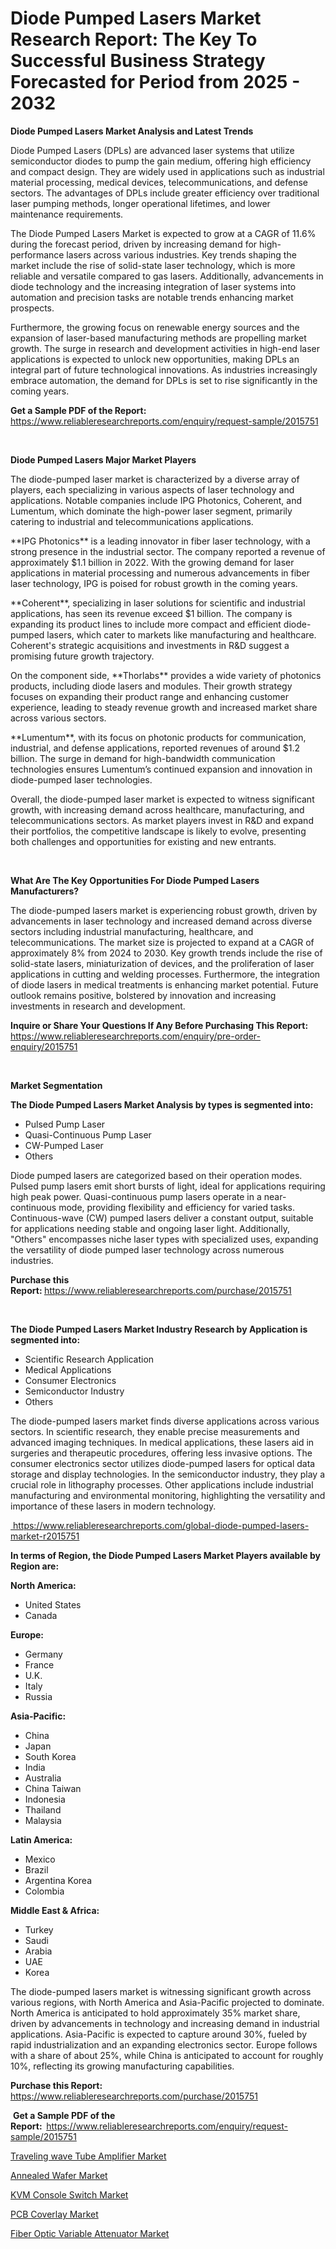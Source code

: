 <p><h1>Diode Pumped Lasers Market Research Report: The Key To Successful Business Strategy Forecasted for Period from 2025 - 2032</h1></p><p><strong>Diode Pumped Lasers Market Analysis and Latest Trends</strong></p>
<p><p>Diode Pumped Lasers (DPLs) are advanced laser systems that utilize semiconductor diodes to pump the gain medium, offering high efficiency and compact design. They are widely used in applications such as industrial material processing, medical devices, telecommunications, and defense sectors. The advantages of DPLs include greater efficiency over traditional laser pumping methods, longer operational lifetimes, and lower maintenance requirements.</p><p>The Diode Pumped Lasers Market is expected to grow at a CAGR of 11.6% during the forecast period, driven by increasing demand for high-performance lasers across various industries. Key trends shaping the market include the rise of solid-state laser technology, which is more reliable and versatile compared to gas lasers. Additionally, advancements in diode technology and the increasing integration of laser systems into automation and precision tasks are notable trends enhancing market prospects.</p><p>Furthermore, the growing focus on renewable energy sources and the expansion of laser-based manufacturing methods are propelling market growth. The surge in research and development activities in high-end laser applications is expected to unlock new opportunities, making DPLs an integral part of future technological innovations. As industries increasingly embrace automation, the demand for DPLs is set to rise significantly in the coming years.</p></p>
<p><strong>Get a Sample PDF of the Report:&nbsp;</strong> <a href="https://www.reliableresearchreports.com/enquiry/request-sample/2015751?utm_campaign=12&utm_medium=2&utm_source=Github&utm_content=ia&utm_term=06042025&utm_id=diode-pumped-lasers">https://www.reliableresearchreports.com/enquiry/request-sample/2015751</a></p>
<p>&nbsp;</p>
<p><strong>Diode Pumped Lasers Major Market Players</strong></p>
<p><p>The diode-pumped laser market is characterized by a diverse array of players, each specializing in various aspects of laser technology and applications. Notable companies include IPG Photonics, Coherent, and Lumentum, which dominate the high-power laser segment, primarily catering to industrial and telecommunications applications.</p><p>**IPG Photonics** is a leading innovator in fiber laser technology, with a strong presence in the industrial sector. The company reported a revenue of approximately $1.1 billion in 2022. With the growing demand for laser applications in material processing and numerous advancements in fiber laser technology, IPG is poised for robust growth in the coming years.</p><p>**Coherent**, specializing in laser solutions for scientific and industrial applications, has seen its revenue exceed $1 billion. The company is expanding its product lines to include more compact and efficient diode-pumped lasers, which cater to markets like manufacturing and healthcare. Coherent's strategic acquisitions and investments in R&D suggest a promising future growth trajectory.</p><p>On the component side, **Thorlabs** provides a wide variety of photonics products, including diode lasers and modules. Their growth strategy focuses on expanding their product range and enhancing customer experience, leading to steady revenue growth and increased market share across various sectors.</p><p>**Lumentum**, with its focus on photonic products for communication, industrial, and defense applications, reported revenues of around $1.2 billion. The surge in demand for high-bandwidth communication technologies ensures Lumentum’s continued expansion and innovation in diode-pumped laser technologies.</p><p>Overall, the diode-pumped laser market is expected to witness significant growth, with increasing demand across healthcare, manufacturing, and telecommunications sectors. As market players invest in R&D and expand their portfolios, the competitive landscape is likely to evolve, presenting both challenges and opportunities for existing and new entrants.</p></p>
<p>&nbsp;</p>
<p><strong>What Are The Key Opportunities For Diode Pumped Lasers Manufacturers?</strong></p>
<p><p>The diode-pumped lasers market is experiencing robust growth, driven by advancements in laser technology and increased demand across diverse sectors including industrial manufacturing, healthcare, and telecommunications. The market size is projected to expand at a CAGR of approximately 8% from 2024 to 2030. Key growth trends include the rise of solid-state lasers, miniaturization of devices, and the proliferation of laser applications in cutting and welding processes. Furthermore, the integration of diode lasers in medical treatments is enhancing market potential. Future outlook remains positive, bolstered by innovation and increasing investments in research and development.</p></p>
<p><strong>Inquire or Share Your Questions If Any Before Purchasing This Report:</strong> <a href="https://www.reliableresearchreports.com/enquiry/pre-order-enquiry/2015751?utm_campaign=12&utm_medium=2&utm_source=Github&utm_content=ia&utm_term=06042025&utm_id=diode-pumped-lasers">https://www.reliableresearchreports.com/enquiry/pre-order-enquiry/2015751</a></p>
<p>&nbsp;</p>
<p><strong>Market Segmentation</strong></p>
<p><strong>The Diode Pumped Lasers Market Analysis by types is segmented into:</strong></p>
<p><ul><li>Pulsed Pump Laser</li><li>Quasi-Continuous Pump Laser</li><li>CW-Pumped Laser</li><li>Others</li></ul></p>
<p><p>Diode pumped lasers are categorized based on their operation modes. Pulsed pump lasers emit short bursts of light, ideal for applications requiring high peak power. Quasi-continuous pump lasers operate in a near-continuous mode, providing flexibility and efficiency for varied tasks. Continuous-wave (CW) pumped lasers deliver a constant output, suitable for applications needing stable and ongoing laser light. Additionally, "Others" encompasses niche laser types with specialized uses, expanding the versatility of diode pumped laser technology across numerous industries.</p></p>
<p><strong>Purchase this Report:&nbsp;</strong><a href="https://www.reliableresearchreports.com/purchase/2015751?utm_campaign=12&utm_medium=2&utm_source=Github&utm_content=ia&utm_term=06042025&utm_id=diode-pumped-lasers">https://www.reliableresearchreports.com/purchase/2015751</a></p>
<p>&nbsp;</p>
<p><strong>The Diode Pumped Lasers Market Industry Research by Application is segmented into:</strong></p>
<p><ul><li>Scientific Research Application</li><li>Medical Applications</li><li>Consumer Electronics</li><li>Semiconductor Industry</li><li>Others</li></ul></p>
<p><p>The diode-pumped lasers market finds diverse applications across various sectors. In scientific research, they enable precise measurements and advanced imaging techniques. In medical applications, these lasers aid in surgeries and therapeutic procedures, offering less invasive options. The consumer electronics sector utilizes diode-pumped lasers for optical data storage and display technologies. In the semiconductor industry, they play a crucial role in lithography processes. Other applications include industrial manufacturing and environmental monitoring, highlighting the versatility and importance of these lasers in modern technology.</p></p>
<p><a href="https://www.reliableresearchreports.com/global-diode-pumped-lasers-market-r2015751?utm_campaign=12&utm_medium=2&utm_source=Github&utm_content=ia&utm_term=06042025&utm_id=diode-pumped-lasers">&nbsp;https://www.reliableresearchreports.com/global-diode-pumped-lasers-market-r2015751</a></p>
<p><strong>In terms of Region, the Diode Pumped Lasers Market Players available by Region are:</strong></p>
<p>
    <p> <strong> North America: </strong>
        <ul>
            <li>United States</li>
            <li>Canada</li>
        </ul>
        </p> 
    <p> <strong> Europe: </strong>
        <ul>
            <li>Germany</li>
            <li>France</li>
            <li>U.K.</li>
            <li>Italy</li>
            <li>Russia</li>
        </ul>
        </p> 
    <p> <strong> Asia-Pacific: </strong>
        <ul>
            <li>China</li>
            <li>Japan</li>
            <li>South Korea</li>
            <li>India</li>
            <li>Australia</li>
            <li>China Taiwan</li>
            <li>Indonesia</li>
            <li>Thailand</li>
            <li>Malaysia</li>
        </ul>
        </p> 
    <p> <strong> Latin America: </strong>
        <ul>
            <li>Mexico</li>
            <li>Brazil</li>
            <li>Argentina Korea</li>
            <li>Colombia</li>
        </ul>
        </p> 
    <p> <strong> Middle East & Africa: </strong>
        <ul>
            <li>Turkey</li>
            <li>Saudi</li>
            <li>Arabia</li>
            <li>UAE</li>
            <li>Korea</li>
        </ul>
    </p>
    </p>
<p><p>The diode-pumped lasers market is witnessing significant growth across various regions, with North America and Asia-Pacific projected to dominate. North America is anticipated to hold approximately 35% market share, driven by advancements in technology and increasing demand in industrial applications. Asia-Pacific is expected to capture around 30%, fueled by rapid industrialization and an expanding electronics sector. Europe follows with a share of about 25%, while China is anticipated to account for roughly 10%, reflecting its growing manufacturing capabilities.</p></p>
<p><strong>Purchase this Report: </strong><a href="https://www.reliableresearchreports.com/purchase/2015751?utm_campaign=12&utm_medium=2&utm_source=Github&utm_content=ia&utm_term=06042025&utm_id=diode-pumped-lasers">https://www.reliableresearchreports.com/purchase/2015751</a></p>
<p>&nbsp;<strong>Get a Sample PDF of the Report:&nbsp;&nbsp;</strong><a href="https://www.reliableresearchreports.com/enquiry/request-sample/2015751?utm_campaign=12&utm_medium=2&utm_source=Github&utm_content=ia&utm_term=06042025&utm_id=diode-pumped-lasers">https://www.reliableresearchreports.com/enquiry/request-sample/2015751</a></p>
<p><strong></strong></p>
<p><p><a href="https://github.com/gorbaicodaro/Market-Research-Report-List-1/blob/main/traveling-wave-tube-amplifier-market.md?utm_campaign=12&utm_medium=2&utm_source=Github&utm_content=ia&utm_term=06042025&utm_id=diode-pumped-lasers">Traveling wave Tube Amplifier Market</a></p><p><a href="https://github.com/edderkoliso1/Market-Research-Report-List-1/blob/main/annealed-wafer-market.md?utm_campaign=12&utm_medium=2&utm_source=Github&utm_content=ia&utm_term=06042025&utm_id=diode-pumped-lasers">Annealed Wafer Market</a></p><p><a href="https://github.com/mafeasavzal/Market-Research-Report-List-1/blob/main/kvm-console-switch-market.md?utm_campaign=12&utm_medium=2&utm_source=Github&utm_content=ia&utm_term=06042025&utm_id=diode-pumped-lasers">KVM Console Switch Market</a></p><p><a href="https://github.com/seemagarbeha/Market-Research-Report-List-1/blob/main/pcb-coverlay-market.md?utm_campaign=12&utm_medium=2&utm_source=Github&utm_content=ia&utm_term=06042025&utm_id=diode-pumped-lasers">PCB Coverlay Market</a></p><p><a href="https://github.com/sarialahipff/Market-Research-Report-List-1/blob/main/fiber-optic-variable-attenuator-market.md?utm_campaign=12&utm_medium=2&utm_source=Github&utm_content=ia&utm_term=06042025&utm_id=diode-pumped-lasers">Fiber Optic Variable Attenuator Market</a></p></p>